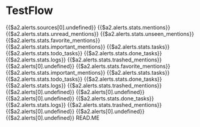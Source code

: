 # TestFlow
{{$a2.alerts.sources[0].undefined}}
{{$a2.alerts.stats.mentions}}
{{$a2.alerts.stats.unread_mentions}}
{{$a2.alerts.stats.unseen_mentions}}
{{$a2.alerts.stats.favorite_mentions}}
{{$a2.alerts.stats.important_mentions}}
{{$a2.alerts.stats.tasks}}
{{$a2.alerts.stats.todo_tasks}}
{{$a2.alerts.stats.done_tasks}}
{{$a2.alerts.stats.logs}}
{{$a2.alerts.stats.trashed_mentions}}
{{$a2.alerts[0].undefined}}
{{$a2.alerts.stats.favorite_mentions}}
{{$a2.alerts.stats.important_mentions}}
{{$a2.alerts.stats.tasks}}
{{$a2.alerts.stats.todo_tasks}}
{{$a2.alerts.stats.done_tasks}}
{{$a2.alerts.stats.logs}}
{{$a2.alerts.stats.trashed_mentions}}
{{$a2.alerts[0].undefined}}
{{$a2.alerts[0].undefined}}{{$a2.alerts[0].undefined}}
{{$a2.alerts.stats.done_tasks}}
{{$a2.alerts.stats.logs}}
{{$a2.alerts.stats.trashed_mentions}}
{{$a2.alerts[0].undefined}}
{{$a2.alerts[0].undefined}}{{$a2.alerts[0].undefined}}
READ.ME
